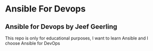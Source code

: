 # Ansible For Devops
## Ansible for Devops by Jeef Geerling
This repo is only for educational purposes, I want to learn Ansible and I choose Ansible for DevOps

